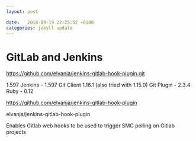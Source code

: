 ```yaml
---
layout: post

date:   2018-09-19 22:25:52 +0100
categories: jekyll update
---
```

GitLab and Jenkins
==================

https://github.com/elvanja/jenkins-gitlab-hook-plugin.git

1.597 Jenkins - 1.597 Git Client 1.16.1 (also tried with 1.15.0) Git
Plugin - 2.3.4 Ruby - 0.12

https://github.com/elvanja/jenkins-gitlab-hook-plugin

elvanja/jenkins-gitlab-hook-plugin

Enables Gitlab web hooks to be used to trigger SMC polling on Gitlab
projects
